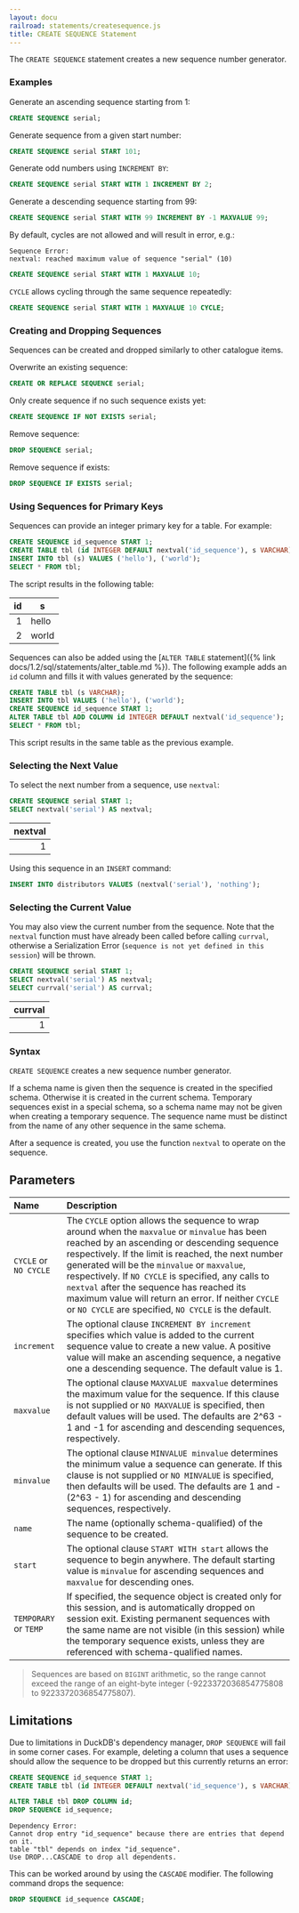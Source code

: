 ```yaml
---
layout: docu
railroad: statements/createsequence.js
title: CREATE SEQUENCE Statement
---
```


The `CREATE SEQUENCE` statement creates a new sequence number generator.

### Examples

Generate an ascending sequence starting from 1:

```sql
CREATE SEQUENCE serial;
```

Generate sequence from a given start number:

```sql
CREATE SEQUENCE serial START 101;
```

Generate odd numbers using `INCREMENT BY`:

```sql
CREATE SEQUENCE serial START WITH 1 INCREMENT BY 2;
```

Generate a descending sequence starting from 99:

```sql
CREATE SEQUENCE serial START WITH 99 INCREMENT BY -1 MAXVALUE 99;
```

By default, cycles are not allowed and will result in error, e.g.:

```console
Sequence Error:
nextval: reached maximum value of sequence "serial" (10)
```

```sql
CREATE SEQUENCE serial START WITH 1 MAXVALUE 10;
```

`CYCLE` allows cycling through the same sequence repeatedly:

```sql
CREATE SEQUENCE serial START WITH 1 MAXVALUE 10 CYCLE;
```

### Creating and Dropping Sequences

Sequences can be created and dropped similarly to other catalogue items.

Overwrite an existing sequence:

```sql
CREATE OR REPLACE SEQUENCE serial;
```

Only create sequence if no such sequence exists yet:

```sql
CREATE SEQUENCE IF NOT EXISTS serial;
```

Remove sequence:

```sql
DROP SEQUENCE serial;
```

Remove sequence if exists:

```sql
DROP SEQUENCE IF EXISTS serial;
```

### Using Sequences for Primary Keys

Sequences can provide an integer primary key for a table. For example:

```sql
CREATE SEQUENCE id_sequence START 1;
CREATE TABLE tbl (id INTEGER DEFAULT nextval('id_sequence'), s VARCHAR);
INSERT INTO tbl (s) VALUES ('hello'), ('world');
SELECT * FROM tbl;
```

The script results in the following table:

| id |   s   |
|---:|-------|
| 1  | hello |
| 2  | world |

Sequences can also be added using the [`ALTER TABLE` statement]({% link docs/1.2/sql/statements/alter_table.md %}). The following example adds an `id` column and fills it with values generated by the sequence:

```sql
CREATE TABLE tbl (s VARCHAR);
INSERT INTO tbl VALUES ('hello'), ('world');
CREATE SEQUENCE id_sequence START 1;
ALTER TABLE tbl ADD COLUMN id INTEGER DEFAULT nextval('id_sequence');
SELECT * FROM tbl;
```

This script results in the same table as the previous example.

### Selecting the Next Value

To select the next number from a sequence, use `nextval`:

```sql
CREATE SEQUENCE serial START 1;
SELECT nextval('serial') AS nextval;
```

| nextval |
|--------:|
| 1       |

Using this sequence in an `INSERT` command:

```sql
INSERT INTO distributors VALUES (nextval('serial'), 'nothing');
```

### Selecting the Current Value

You may also view the current number from the sequence. Note that the `nextval` function must have already been called before calling `currval`, otherwise a Serialization Error (`sequence is not yet defined in this session`) will be thrown.

```sql
CREATE SEQUENCE serial START 1;
SELECT nextval('serial') AS nextval;
SELECT currval('serial') AS currval;
```

| currval |
|--------:|
| 1       |

### Syntax

<div id="rrdiagram"></div>

`CREATE SEQUENCE` creates a new sequence number generator.

If a schema name is given then the sequence is created in the specified schema. Otherwise it is created in the current schema. Temporary sequences exist in a special schema, so a schema name may not be given when creating a temporary sequence. The sequence name must be distinct from the name of any other sequence in the same schema.

After a sequence is created, you use the function `nextval` to operate on the sequence.

## Parameters

| Name | Description |
|:--|:-----|
| `CYCLE` or `NO CYCLE` | The `CYCLE` option allows the sequence to wrap around when the `maxvalue` or `minvalue` has been reached by an ascending or descending sequence respectively. If the limit is reached, the next number generated will be the `minvalue` or `maxvalue`, respectively. If `NO CYCLE` is specified, any calls to `nextval` after the sequence has reached its maximum value will return an error. If neither `CYCLE` or `NO CYCLE` are specified, `NO CYCLE` is the default. |
| `increment` | The optional clause `INCREMENT BY increment` specifies which value is added to the current sequence value to create a new value. A positive value will make an ascending sequence, a negative one a descending sequence. The default value is 1. |
| `maxvalue` | The optional clause `MAXVALUE maxvalue` determines the maximum value for the sequence. If this clause is not supplied or `NO MAXVALUE` is specified, then default values will be used. The defaults are 2^63 - 1 and -1 for ascending and descending sequences, respectively. |
| `minvalue` | The optional clause `MINVALUE minvalue` determines the minimum value a sequence can generate. If this clause is not supplied or `NO MINVALUE` is specified, then defaults will be used. The defaults are 1 and -(2^63 - 1) for ascending and descending sequences, respectively. |
| `name` | The name (optionally schema-qualified) of the sequence to be created. |
| `start` | The optional clause `START WITH start` allows the sequence to begin anywhere. The default starting value is `minvalue` for ascending sequences and `maxvalue` for descending ones. |
| `TEMPORARY` or `TEMP` | If specified, the sequence object is created only for this session, and is automatically dropped on session exit. Existing permanent sequences with the same name are not visible (in this session) while the temporary sequence exists, unless they are referenced with schema-qualified names. |

> Sequences are based on `BIGINT` arithmetic, so the range cannot exceed the range of an eight-byte integer (-9223372036854775808 to 9223372036854775807).

## Limitations

Due to limitations in DuckDB's dependency manager, `DROP SEQUENCE` will fail in some corner cases.
For example, deleting a column that uses a sequence should allow the sequence to be dropped but this currently returns an error:

```sql
CREATE SEQUENCE id_sequence START 1;
CREATE TABLE tbl (id INTEGER DEFAULT nextval('id_sequence'), s VARCHAR);

ALTER TABLE tbl DROP COLUMN id;
DROP SEQUENCE id_sequence;
```

```console
Dependency Error:
Cannot drop entry "id_sequence" because there are entries that depend on it.
table "tbl" depends on index "id_sequence".
Use DROP...CASCADE to drop all dependents.
```

This can be worked around by using the `CASCADE` modifier.
The following command drops the sequence:

```sql
DROP SEQUENCE id_sequence CASCADE;
```